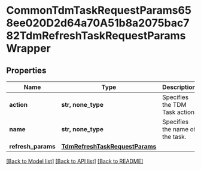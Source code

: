 # CommonTdmTaskRequestParams658ee020D2d64a70A51b8a2075bac782TdmRefreshTaskRequestParamsWrapper


## Properties
Name | Type | Description | Notes
------------ | ------------- | ------------- | -------------
**action** | **str, none_type** | Specifies the TDM Task action. | 
**name** | **str, none_type** | Specifies the name of the task. | [optional] 
**refresh_params** | [**TdmRefreshTaskRequestParams**](TdmRefreshTaskRequestParams.md) |  | [optional] 

[[Back to Model list]](../README.md#documentation-for-models) [[Back to API list]](../README.md#documentation-for-api-endpoints) [[Back to README]](../README.md)


